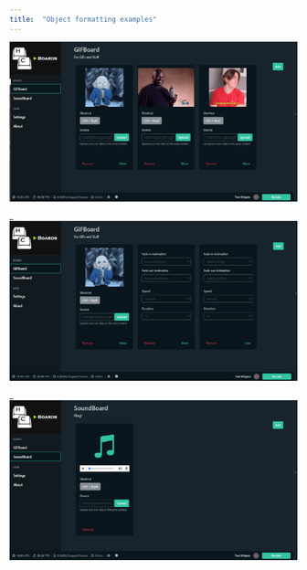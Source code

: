 ```yaml
---
title:  "Object formatting examples"
---
```



_![Swiss Alps](./assets/img/Screenshot_01.png)_

_![Swiss Alps](./assets/img/Screenshot_02.png)

_![Swiss Alps](./assets/img/Screenshot_03.png)



